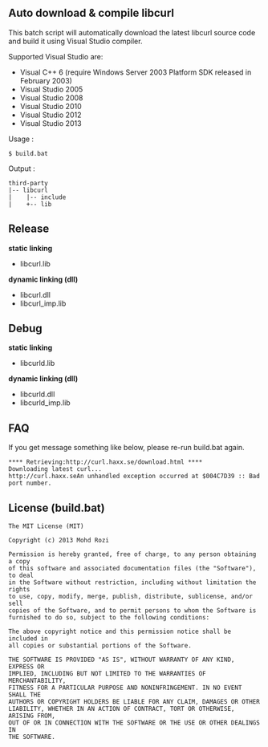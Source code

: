 Auto download & compile libcurl
-----------

This batch script will automatically download the latest libcurl source code and build it using Visual Studio compiler.

Supported Visual Studio are:
*  Visual C++ 6 (require Windows Server 2003 Platform SDK released in February 2003)
*  Visual Studio 2005
*  Visual Studio 2008
*  Visual Studio 2010
*  Visual Studio 2012
*  Visual Studio 2013

Usage :

    $ build.bat

Output :

    third-party
    |-- libcurl
    |    |-- include
    |    +-- lib
    

## Release
**static linking**
*  libcurl.lib
    
**dynamic linking (dll)**
*  libcurl.dll
*  libcurl_imp.lib

## Debug

**static linking**
*  libcurld.lib
    
**dynamic linking (dll)**
*  libcurld.dll
*  libcurld_imp.lib

## FAQ
If you get message something like below, please re-run build.bat again.

    **** Retrieving:http://curl.haxx.se/download.html ****
    Downloading latest curl...
    http://curl.haxx.seAn unhandled exception occurred at $004C7D39 :: Bad port number.

License (build.bat)
-----------

    The MIT License (MIT)
    
    Copyright (c) 2013 Mohd Rozi
    
    Permission is hereby granted, free of charge, to any person obtaining a copy
    of this software and associated documentation files (the "Software"), to deal
    in the Software without restriction, including without limitation the rights
    to use, copy, modify, merge, publish, distribute, sublicense, and/or sell
    copies of the Software, and to permit persons to whom the Software is
    furnished to do so, subject to the following conditions:
    
    The above copyright notice and this permission notice shall be included in
    all copies or substantial portions of the Software.
    
    THE SOFTWARE IS PROVIDED "AS IS", WITHOUT WARRANTY OF ANY KIND, EXPRESS OR
    IMPLIED, INCLUDING BUT NOT LIMITED TO THE WARRANTIES OF MERCHANTABILITY,
    FITNESS FOR A PARTICULAR PURPOSE AND NONINFRINGEMENT. IN NO EVENT SHALL THE
    AUTHORS OR COPYRIGHT HOLDERS BE LIABLE FOR ANY CLAIM, DAMAGES OR OTHER
    LIABILITY, WHETHER IN AN ACTION OF CONTRACT, TORT OR OTHERWISE, ARISING FROM,
    OUT OF OR IN CONNECTION WITH THE SOFTWARE OR THE USE OR OTHER DEALINGS IN
    THE SOFTWARE.
